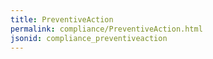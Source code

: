 ```yaml
---
title: PreventiveAction
permalink: compliance/PreventiveAction.html
jsonid: compliance_preventiveaction
---
```

